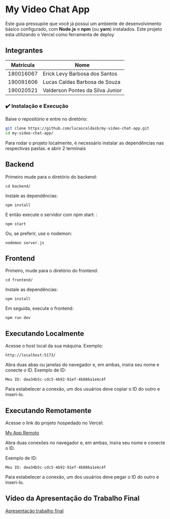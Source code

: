 # My Video Chat App

Este guia pressupõe que você já possui um ambiente de desenvolvimento básico configurado, com **Node.js** e **npm** (ou **yarn**) instalados.
Este projeto esta utilizando o Vercel como ferramenta de deploy

## Integrantes

| Matrícula     | Nome                                        |
| ------------- | ------------------------------------------- |
| 180016067     | Erick Levy Barbosa dos Santos               |
| 190091606     | Lucas Caldas Barbosa de Souza               |
| 190020521     | Valderson Pontes da Silva Junior            |

### ✔️ Instalação e Execução
Baixe o repositório e entre no diretório:

  ```bash
  git clone https://github.com/lucascaldasb/my-video-chat-app.git
  cd my-video-chat-app/
 ```

Para rodar o projeto localmente, é necessário instalar as dependências nas respectivas pastas. e abrir 2 terminais

## Backend

Primeiro  mude para o diretório do backend:


    cd backend/

Instale as dependências:


    npm install

E então execute o servidor com npm start: :


    npm start
Ou, se preferir, use o nodemon:

    nodemon server.js
    

## Frontend

Primeiro, mude para o diretório do frontend:

    cd frontend/

Instale as dependências:


    npm install 
Em seguida, execute o frontend:

    npm run dev






## Executando Localmente


Acesse o host local da sua máquina. Exemplo:

    http://localhost:5173/


Abra duas abas ou janelas do navegador e, em ambas, insira seu nome e conecte o ID.
Exemplo de ID:

    Meu ID: dea34b5c-cdc5-4b92-91ef-4b886a1e4c4f


Para estabelecer a conexão, um dos usuários deve copiar o ID do outro e inseri-lo.




## Executando Remotamente


Acesse o link do projeto hospedado no Vercel:
  

[My App Remoto](https://my-video-chat-app-ey5u.vercel.app/)

Abra duas conexões no navegador e, em ambas, insira seu nome e conecte o ID.

Exemplo de ID:

    Meu ID: dea34b5c-cdc5-4b92-91ef-4b886a1e4c4f


Para estabelecer a conexão, um dos usuários deve pegar o ID do outro e inseri-lo.



## Vídeo da Apresentação do Trabalho Final


[Apresentação trabalho final ](https://www.youtube.com/watch?v=QwyafYMknHM)



